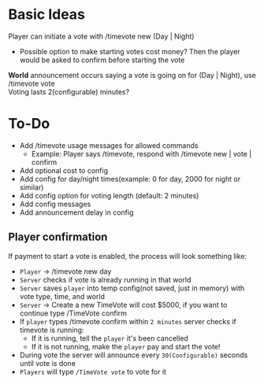 # Basic Ideas

Player can initiate a vote with /timevote new (Day | Night)
- Possible option to make starting votes cost money? Then the player would be asked to confirm before starting the vote

**World** announcement occurs saying a vote is going on for (Day | Night), use /timevote vote  
Voting lasts 2(configurable) minutes?


# To-Do
- Add /timevote usage messages for allowed commands
  - Example: Player says /timevote, respond with /timevote new | vote | confirm
- Add optional cost to config
- Add config for day/night times(example: 0 for day, 2000 for night or similar)
- Add config option for voting length (default: 2 minutes)
- Add config messages
- Add announcement delay in config


## Player confirmation
If payment to start a vote is enabled, the process will look something like:
- `Player` -> /timevote new day
- `Server` checks if vote is already running in that world
- `Server` saves `player` into temp config(not saved, just in memory) with vote type, time, and world
- `Server` -> Create a new TimeVote will cost $5000, if you want to continue type /TimeVote confirm
- If `player` types /timevote confirm within `2 minutes` server checks if timevote is running:
  - If it is running, tell the `player` it's been cancelled
  - If it is not running, make the `player` pay and start the vote!
- During vote the server will announce every `30(Configurable)` seconds until vote is done
- `Players` will type `/TimeVote vote` to vote for it